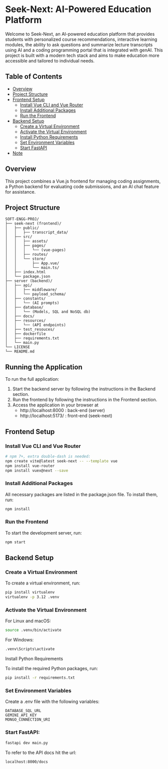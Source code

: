 # Seek-Next: AI-Powered Education Platform

Welcome to Seek-Next, an AI-powered education platform that provides students with personalized course recommendations, interactive learning modules, the ability to ask questions and summarize lecture transcripts using AI and a coding programming portal that is integrated with genAI. This project is built with a modern tech stack and aims to make education more accessible and tailored to individual needs.

## Table of Contents

- [Overview](#overview)
- [Project Structure](#project-structure)
- [Frontend Setup](#frontend-setup)
  - [Install Vue CLI and Vue Router](#install-vue-cli-and-vue-router)
  - [Install Additional Packages](#install-additional-packages)
  - [Run the Frontend](#run-the-frontend)
- [Backend Setup](#backend-setup)
  - [Create a Virtual Environment](#create-a-virtual-environment)
  - [Activate the Virtual Environment](#activate-the-virtual-environment)
  - [Install Python Requirements](#install-python-requirements)
  - [Set Environment Variables](#install-ollama)
  - [Start FastAPI](#start-fastapi)
- [Note](#Note)

## Overview

This project combines a Vue.js frontend for managing coding assignments, a Python backend for evaluating code submissions, and an AI chat feature for assistance.

## Project Structure
``` 
SOFT-ENGG-PROJ/
├── seek-next (frontend)/
│   ├── public/
│   │   ├── transcript_data/
│   ├── src/
│   │   ├── assets/
│   │   ├── pages/
│   │   │   └── (vue-pages)
│   │   ├── routes/
│   │   └── store/
│   │       ├── App.vue/
│   │       └── main.ts/
│   ├── index.html
│   └── package.json
├── server (backend)/
│   ├── api/
│   │   ├── middleware/
│   │   └── payload_schema/
│   ├── constants/
│   │   └── (AI prompts)
│   ├── database/
│   │   └── (Models, SQL and NoSQL db)
│   ├── docs/
│   ├── resources/
│   │   └── (API endpoints)
│   ├── test_resouces/
│   ├── dockerfile
│   ├── requirements.txt
│   └── main.py
└── LICENSE
└── README.md
```

## Running the Application

To run the full application:
1. Start the backend server by following the instructions in the Backend section.
2.  Run the frontend by following the instructions in the Frontend section.
3.  Access the application in your browser at 
    - http://localhost:8000 : back-end (server)
    - http://localhost:5173/ : front-end (seek-next)

## Frontend Setup

### Install Vue CLI and Vue Router

```sh
# npm 7+, extra double-dash is needed:
npm create vite@latest seek-next -- --template vue
npm install vue-router
npm install vuex@next --save
```

### Install Additional Packages

All necessary packages are listed in the package.json file. To install them, run:

```sh
npm install
```

### Run the Frontend

To start the development server, run:

```sh
npm start
```

## Backend Setup
### Create a Virtual Environment

To create a virtual environment, run:
```sh
pip install virtualenv
virtualenv -p 3.12 .venv
```

### Activate the Virtual Environment

For Linux and macOS:

```sh
source .venv/bin/activate
```
For Windows:
```sh
.venv\Scripts\activate
```
Install Python Requirements

To install the required Python packages, run:
```sh
pip install -r requirements.txt
```

### Set Environment Variables
Create a .env file with the following variables:
```
DATABASE_SQL_URL
GEMINI_API_KEY
MONGO_CONNECTION_URI
```

### Start FastAPI: 
```sh
fastapi dev main.py
```
To refer to the API docs hit the url:
```
localhost:8000/docs
```



